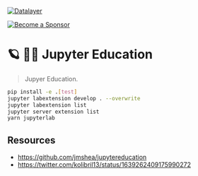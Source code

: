 [![Datalayer](https://assets.datalayer.design/datalayer-25.svg)](https://datalayer.io)

[![Become a Sponsor](https://img.shields.io/static/v1?label=Become%20a%20Sponsor&message=%E2%9D%A4&logo=GitHub&style=flat&color=1ABC9C)](https://github.com/sponsors/datalayer)

# 🪐 👩‍🎓 Jupyter Education

> Jupyer Education.

```bash
pip install -e .[test]
jupyter labextension develop . --overwrite
jupyter labextension list
jupyter server extension list
yarn jupyterlab
```

## Resources

- https://github.com/jmshea/jupytereducation
- https://twitter.com/kolibril13/status/1639262409175990272
